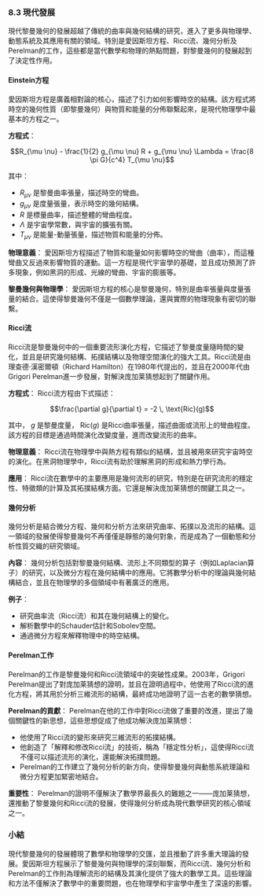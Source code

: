 ### 8.3 現代發展

現代黎曼幾何的發展超越了傳統的曲率與幾何結構的研究，進入了更多與物理學、動態系統及其應用有關的領域。特別是愛因斯坦方程、Ricci流、幾何分析及Perelman的工作，這些都是當代數學和物理的熱點問題，對黎曼幾何的發展起到了決定性作用。

#### Einstein方程

愛因斯坦方程是廣義相對論的核心，描述了引力如何影響時空的結構。該方程式將時空的幾何性質（即黎曼幾何）與物質和能量的分佈聯繫起來，是現代物理學中最基本的方程之一。

**方程式**：

```math
R_{\mu \nu} - \frac{1}{2} g_{\mu \nu} R + g_{\mu \nu} \Lambda = \frac{8 \pi G}{c^4} T_{\mu \nu}
```

其中：
-  $`R_{\mu \nu}`$  是黎曼曲率張量，描述時空的彎曲。
-  $`g_{\mu \nu}`$  是度量張量，表示時空的幾何結構。
-  $`R`$  是標量曲率，描述整體的彎曲程度。
-  $`\Lambda`$  是宇宙學常數，與宇宙的擴張有關。
-  $`T_{\mu \nu}`$  是能量-動量張量，描述物質和能量的分佈。

**物理意義**：
愛因斯坦方程描述了物質和能量如何影響時空的彎曲（曲率），而這種彎曲又反過來影響物質的運動。這一方程是現代宇宙學的基礎，並且成功預測了許多現象，例如黑洞的形成、光線的彎曲、宇宙的膨脹等。

**黎曼幾何與物理學**：
愛因斯坦方程的核心是黎曼幾何，特別是曲率張量與度量張量的結合。這使得黎曼幾何不僅是一個數學理論，還與實際的物理現象有密切的聯繫。

#### Ricci流

Ricci流是黎曼幾何中的一個重要流形演化方程，它描述了黎曼度量隨時間的變化，並且是研究幾何結構、拓撲結構以及物理空間演化的強大工具。Ricci流是由理查德·漢密爾頓（Richard Hamilton）在1980年代提出的，並且在2000年代由Grigori Perelman進一步發展，對解決庞加莱猜想起到了關鍵作用。

**方程式**：
Ricci流方程由下式描述：

```math
\frac{\partial g}{\partial t} = -2 \, \text{Ric}(g)
```

其中， $`g`$  是黎曼度量， $`\text{Ric}(g)`$  是Ricci曲率張量，描述曲面或流形上的彎曲程度。該方程的目標是通過時間演化改變度量，進而改變流形的曲率。

**物理意義**：
Ricci流在物理學中與熱方程有類似的結構，並且被用來研究宇宙時空的演化。在黑洞物理學中，Ricci流有助於理解黑洞的形成和熱力學行為。

**應用**：
Ricci流在數學中的主要應用是幾何流形的研究，特別是在研究流形的穩定性、特徵類的計算及其拓撲結構方面。它還是解決庞加莱猜想的關鍵工具之一。

#### 幾何分析

幾何分析是結合微分方程、幾何和分析方法來研究曲率、拓撲以及流形的結構。這一領域的發展使得黎曼幾何不再僅僅是靜態的幾何對象，而是成為了一個動態和分析性質交織的研究領域。

**內容**：
幾何分析包括對黎曼幾何結構、流形上不同類型的算子（例如Laplacian算子）的研究，以及微分方程在幾何結構中的應用。它將數學分析中的理論與幾何結構結合，並且在物理學的多個領域中有著廣泛的應用。

**例子**：
- 研究曲率流（Ricci流）和其在幾何結構上的變化。
- 解析數學中的Schauder估計和Sobolev空間。
- 通過微分方程來解釋物理中的時空結構。

#### Perelman工作

Perelman的工作是黎曼幾何和Ricci流領域中的突破性成果。2003年，Grigori Perelman提出了對庞加莱猜想的證明，並且在證明過程中，他使用了Ricci流的進化方程，將其用於分析三維流形的結構，最終成功地證明了這一古老的數學猜想。

**Perelman的貢獻**：
Perelman在他的工作中對Ricci流做了重要的改進，提出了幾個關鍵性的新思想，這些思想促成了他成功解決庞加莱猜想：
- 他使用了Ricci流的變形來研究三維流形的拓撲結構。
- 他創造了「解釋和修改Ricci流」的技術，稱為「穩定性分析」，這使得Ricci流不僅可以描述流形的演化，還能解決拓撲問題。
- Perelman的工作建立了幾何分析的新方向，使得黎曼幾何與動態系統理論和微分方程更加緊密地結合。

**重要性**：
Perelman的證明不僅解決了數學界最長久的難題之一——庞加莱猜想，還推動了黎曼幾何和Ricci流的發展，使得幾何分析成為現代數學研究的核心領域之一。

### 小結

現代黎曼幾何的發展體現了數學和物理學的交匯，並且推動了許多重大理論的發展。愛因斯坦方程展示了黎曼幾何與物理學的深刻聯繫，而Ricci流、幾何分析和Perelman的工作則為理解流形的結構及其演化提供了強大的數學工具。這些理論和方法不僅解決了數學中的重要問題，也在物理學和宇宙學中產生了深遠的影響。